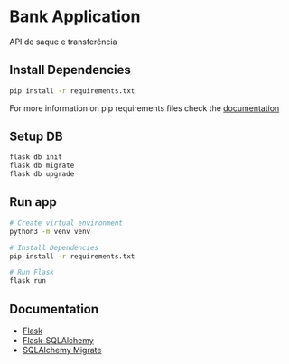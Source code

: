 # Bank Application

API de saque e transferência

## Install Dependencies

```bash
pip install -r requirements.txt
```

For more information on pip requirements files check the [documentation](https://pip.pypa.io/en/stable/reference/pip_install/#requirements-file-format)

## Setup DB

```bash
flask db init
flask db migrate
flask db upgrade
```

## Run app

```bash
# Create virtual environment
python3 -m venv venv

# Install Dependencies
pip install -r requirements.txt

# Run Flask
flask run
```

## Documentation

* [Flask](https://flask.palletsprojects.com/en/1.1.x/quickstart/#a-minimal-application)
* [Flask-SQLAlchemy](https://flask-sqlalchemy.palletsprojects.com/en/2.x/)
* [SQLAlchemy Migrate](https://opendev.org/x/sqlalchemy-migrate)
